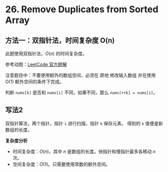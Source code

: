 # 26. Remove Duplicates from Sorted Array

## 方法一：双指针法，时间复杂度 O(n)

此题使用双指针法，$O(n)$ 的时间复杂度。

参考动图：[LeetCode 官方题解](https://leetcode-cn.com/problems/remove-duplicates-from-sorted-array/solution/shan-chu-pai-xu-shu-zu-zhong-de-zhong-fu-tudo/)

注意题目中：不要使用额外的数组空间，必须在 原地 修改输入数组 并在使用 O(1) 额外空间的条件下完成。

判断 `nums[k]` 是否和 `nums[i]` 不同，如果不同，那么 `nums[++k] = nums[i]`。


## 写法2

双指针算法，两个指针，指针 `i` 进行扫描，指针 `k` 保存元素。
得到的 `k` 值便是新数组的长度。


**复杂度分析**

- 时间复杂度：$O(n)$，其中 $n$ 是数组的长度。快指针和慢指针最多各移动 $n$ 次。
- 空间复杂度：$O(1)$。只需要使用常数的额外空间。

